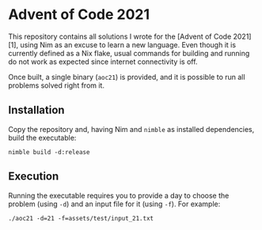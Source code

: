 # Advent of Code 2021

This repository contains all solutions I wrote for the [Advent of Code 2021][1], using Nim as an excuse to learn a new language. Even though it is currently defined as a Nix flake, usual commands for building and running do not work as expected since internet connectivity is off.

Once built, a single binary (`aoc21`) is provided, and it is possible to run all problems solved right from it.

## Installation

Copy the repository and, having Nim and `nimble` as installed dependencies, build the executable:

```shell
nimble build -d:release
```

## Execution

Running the executable requires you to provide a day to choose the problem (using `-d`) and an input file for it (using `-f`). For example:

```shell
./aoc21 -d=21 -f=assets/test/input_21.txt
```